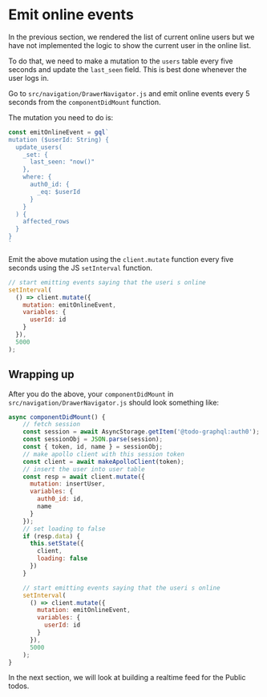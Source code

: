 # Emit online events

In the previous section, we rendered the list of current online users but we have not implemented the logic to show the current user in the online list.

To do that, we need to make a mutation to the `users` table every five seconds and update the `last_seen` field. This is best done whenever the user logs in.

Go to  `src/navigation/DrawerNavigator.js` and emit online events every 5 seconds from the `componentDidMount` function.

The mutation you need to do is:

```js
const emitOnlineEvent = gql`
mutation ($userId: String) {
  update_users(
    _set: {
      last_seen: "now()"
    },
    where: {
      auth0_id: {
        _eq: $userId
      }
    }
  ) {
    affected_rows
  }
}
`
```

Emit the above mutation using the `client.mutate` function every five seconds using the JS `setInterval`  function.

```js
// start emitting events saying that the useri s online
setInterval(
  () => client.mutate({
    mutation: emitOnlineEvent,
    variables: {
      userId: id
    }
  }),
  5000
);
```

## Wrapping up

After you do the above, your `componentDidMount` in `src/navigation/DrawerNavigator.js` should look something like:

```js
async componentDidMount() {
    // fetch session
    const session = await AsyncStorage.getItem('@todo-graphql:auth0');
    const sessionObj = JSON.parse(session);
    const { token, id, name } = sessionObj;
    // make apollo client with this session token
    const client = await makeApolloClient(token);
    // insert the user into user table
    const resp = await client.mutate({
      mutation: insertUser,
      variables: {
        auth0_id: id,
        name
      }
    });
    // set loading to false
    if (resp.data) {
      this.setState({
        client,
        loading: false
      })
    }

    // start emitting events saying that the useri s online
    setInterval(
      () => client.mutate({
        mutation: emitOnlineEvent,
        variables: {
          userId: id
        }
      }),
      5000
    );
}
```

In the next section, we will look at building a realtime feed for the Public todos.